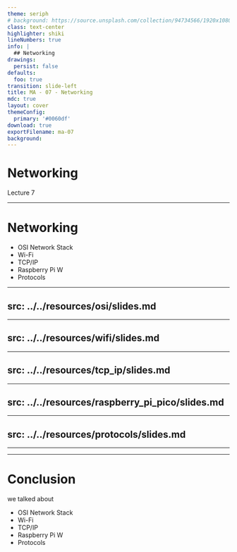 ```yaml
---
theme: seriph
# background: https://source.unsplash.com/collection/94734566/1920x1080
class: text-center
highlighter: shiki
lineNumbers: true
info: |
  ## Networking
drawings:
  persist: false
defaults:
  foo: true
transition: slide-left
title: MA - 07 - Networking
mdc: true
layout: cover
themeConfig:
  primary: '#0060df'
download: true
exportFilename: ma-07
background:
---
```


# Networking
Lecture 7

---

# Networking

- OSI Network Stack
- Wi-Fi
- TCP/IP
- Raspberry Pi W
- Protocols

<!-- OSI -->

---
src: ../../resources/osi/slides.md
---

<!-- WiFi -->

---
src: ../../resources/wifi/slides.md
---

<!-- TCP/IP -->

---
src: ../../resources/tcp_ip/slides.md
---

<!-- Raspberry Pi Pico -->

---
src: ../../resources/raspberry_pi_pico/slides.md
---

<!-- Protocols -->

---
src: ../../resources/protocols/slides.md
---

---
---
# Conclusion
we talked about

- OSI Network Stack
- Wi-Fi
- TCP/IP
- Raspberry Pi W
- Protocols
